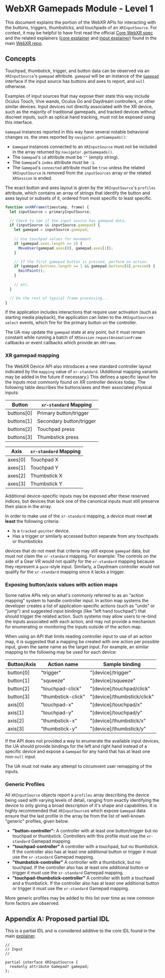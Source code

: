 # WebXR Gamepads Module - Level 1
This document explains the portion of the WebXR APIs for interacting with the buttons, triggers, thumbsticks, and touchpads of an `XRInputSource`. For context, it may be helpful to have first read the official [Core WebXR spec](https://www.w3.org/TR/webxr/) and the related explainers ([core explainer](https://github.com/immersive-web/webxr/blob/master/explainer.md) and [input explainer](https://github.com/immersive-web/webxr/blob/master/input-explainer.md)) found in the main [WebXR repo](https://github.com/immersive-web/webxr/).

## Concepts
Touchpad, thumbstick, trigger, and button data can be observed via an `XRInputSource`'s `gamepad` attribute. `gamepad` will be an instance of the [`Gamepad`](https://w3c.github.io/gamepad/#gamepad-interface) interface if the input source has buttons and axes to report, and `null` otherwise.

Examples of input sources that may expose their state this way include Oculus Touch, Vive wands, Oculus Go and Daydream controllers, or other similar devices. Input devices not directly associated with the XR device, such as the majority of traditional gamepads, and tracked devices without discreet inputs, such as optical hand tracking, must not be exposed using this interface. 

`Gamepad` instances reported in this way have several notable behavioral changes vs. the ones reported by `navigator.getGamepads()`:

  - `Gamepad` instances connected to an `XRInputSource` must not be included in the array returned by `navigator.getGamepads()`.
  - The `Gamepad`'s `id` attribute must be `""` (empty string).
  - The `Gamepad`'s `index` attribute must be `-1`.
  - The `Gamepad`'s `connected` attribute must be `true` unless the related `XRInputSource` is removed from the `inputSources` array or the related `XRSession` is ended.

The exact button and axes layout is given by the `XRInputSource`'s `profiles` attribute, which contains an array of strings that identify the button and axes layout or subsets of it, ordered from most specific to least specific.

```js
function onXRFrame(timestamp, frame) {
  let inputSource = primaryInputSource;

  // Check to see if the input source has gamepad data.
  if (inputSource && inputSource.gamepad) {
    let gamepad = inputSource.gamepad;
    
    // Use touchpad values for movement.
    if (gamepad.axes.length >= 2) {
      MoveUser(gamepad.axes[0], gamepad.axes[1]);
    }

    // If the first gamepad button is pressed, perform an action.
    if (gamepad.buttons.length >= 1 && gamepad.buttons[0].pressed) {
      EmitPaint();
    }
    
    // etc.
  }

  // Do the rest of typical frame processing...
}
```

If the application includes interactions that require user activation (such as starting media playback), the application can listen to the `XRInputSource`s `select` events, which fire for the primary button on the controller.

The UA may update the `gamepad` state at any point, but it must remain constant while running a batch of `XRSession` `requestAnimationFrame` callbacks or event callbacks which provide an `XRFrame`.

### XR gamepad mapping

The WebXR Device API also introduces a new standard controller layout indicated by the `mapping` value of `xr-standard`. (Additional mapping variants may be added in the future if necessary.) This defines a specific layout for the inputs most commonly found on XR controller devices today. The following table describes the buttons/axes and their associated physical inputs:

| Button     | `xr-standard` Mapping    |
| ---------- | -------------------------|
| buttons[0] | Primary button/trigger   |
| buttons[1] | Secondary button/trigger |
| buttons[2] | Touchpad press           |
| buttons[3] | Thumbstick press         |

| Axis    | `xr-standard` Mapping |
| ------- | ----------------------|
| axes[0] | Touchpad X            |
| axes[1] | Touchpad Y            |
| axes[2] | Thumbstick X          |
| axes[3] | Thumbstick Y          |

Additional device-specific inputs may be exposed after these reserved indices, but devices that lack one of the canonical inputs must still preserve their place in the array.

In order to make use of the `xr-standard` mapping, a device must meet **at least** the following criteria:

 - Is a `tracked-pointer` device. 
 - Has a trigger or similarly accessed button separate from any touchpads or thumbsticks

devices that do not meet that criteria may still expose `gamepad` data, but must not claim the `xr-standard` mapping. For example: The controls on the side of a Gear VR would not qualify for the `xr-standard` mapping because they represent a `gaze`-style input. Similarly, a Daydream controller would not qualify for the `xr-standard` mapping since it lacks a trigger.

### Exposing button/axis values with action maps

Some native APIs rely on what's commonly referred to as an "action mapping" system to handle controller input. In action map systems the developer creates a list of application-specific actions (such as "undo" or "jump") and suggested input bindings (like "left hand touchpad") that should trigger the related action. Such systems may allow users to re-bind the inputs associated with each action, and may not provide a mechanism for enumerating or monitoring the inputs outside of the action map.

When using an API that limits reading controller input to use of an action map, it is suggested that a mapping be created with one action per possible input, given the same name as the target input. For example, an similar mapping to the following may be used for each device:

| Button/Axis | Action name        | Sample binding              |
|-------------|--------------------|-----------------------------|
| button[0]   | "trigger"          | "[device]/trigger"          |
| button[1]   | "squeeze"             | "[device]/squeeze"             |
| button[2]   | "touchpad-click"   | "[device]/touchpad/click"   |
| button[3]   | "thumbstick-click" | "[device]/thumbstick/click" |
| axis[0]     | "touchpad-x"       | "[device]/touchpad/x"       |
| axis[1]     | "touchpad-y"       | "[device]/touchpad/y"       |
| axis[2]     | "thumbstick-x"     | "[device]/thumbstick/x"     |
| axis[3]     | "thumbstick-y"     | "[device]/thumbstick/y"     |

If the API does not provided a way to enumerate the available input devices, the UA should provide bindings for the left and right hand instead of a specific device and expose a `Gamepad` for any hand that has at least one non-`null` input.

The UA must not make any attempt to circumvent user remapping of the inputs.

### Generic Profiles

All `XRInputSource` objects report a `profiles` array describing the device being used with varying levels of detail, ranging from exactly identifying the device to only giving a broad description of it's shape and capabilities. It is highly recommended that `XRInputSource`s which expose `Gamepad` data ensure that the last profile in the array be from the list of well-known "generic" profiles, given below.

 - **"button-controller":** A controller with at least one button/trigger but no touchpad or thumbstick. Controllers with this profile must use the `xr-standard` Gamepad mapping.
 - **"touchpad-controller"** A controller with a touchpad, but no thumbstick. If the controller also has at least one additional button or trigger it must use the `xr-standard` Gamepad mapping.
 - **"thumbstick-controller"** A controller with a thumbstick, but no touchpad. If the controller also has at least one additional button or trigger it must use the `xr-standard` Gamepad mapping.
 - **"touchpad-thumbstick-controller"** A controller with both a touchpad and a thumbstick. If the controller also has at least one additional button or trigger it must use the `xr-standard` Gamepad mapping.

More generic profiles may be added to this list over time as new common form factors are observed.

## Appendix A: Proposed partial IDL
This is a partial IDL and is considered additive to the core IDL found in the main [explainer](https://github.com/immersive-web/webxr/blob/master/explainer.md).

```webidl
//
// Input
//

partial interface XRInputSource {
  readonly attribute Gamepad? gamepad;
};
```
